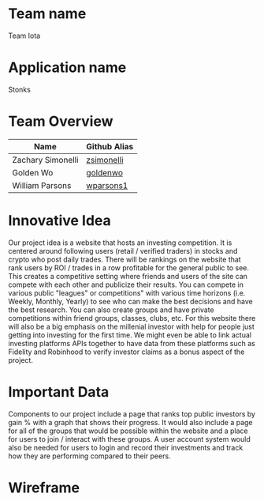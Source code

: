 # Team name
Team Iota

# Application name
Stonks

# Team Overview
| Name              | Github Alias                                |
|-------------------|---------------------------------------------|
| Zachary Simonelli | [zsimonelli](https://github.com/zsimonelli) |
| Golden Wo         | [goldenwo](https://github.com/goldenwo)     |
| William Parsons   | [wparsons1](https://github.com/wparsons1)   |

# Innovative Idea
Our project idea is a website that hosts an investing competition. It is centered around following users (retail / verified traders) in stocks and crypto who post daily trades. There will be rankings on the website that rank users by ROI / trades in a row profitable for the general public to see. This creates a competitive setting where friends and users of the site can compete with each other and publicize their results. You can compete in various public "leagues" or competitions" with various time horizons (i.e. Weekly, Monthly, Yearly) to see who can make the best decisions and have the best research. You can also create groups and have private competitions within friend groups, classes, clubs, etc. For this website there will also be a big emphasis on the millenial investor with help for people just getting into investing for the first time. We might even be able to link actual investing platforms APIs together to have data from these platforms such as Fidelity and Robinhood to verify investor claims as a bonus aspect of the project.

# Important Data
Components to our project include a page that ranks top public investors by gain % with a graph that shows their progress. It would also include a page for all of the groups that would be possible within the website and a place for users to join / interact with these groups. A user account system would also be needed for users to login and record their investments and track how they are performing compared to their peers. 

# Wireframe
